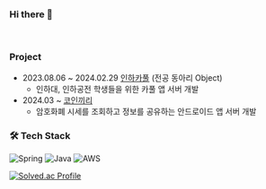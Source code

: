### Hi there 👋
<br>

### Project

- 2023.08.06 ~ 2024.02.29 [인하카풀](https://github.com/OBJECT-INHATC/INHA_CARPOOL_SERVER) (전공 동아리 Object)
  - 인하대, 인하공전 학생들을 위한 카풀 앱 서버 개발
- 2024.03 ~ [코인끼리](https://github.com/tipi-tapi/ai-paint-today-BE)
  - 암호화폐 시세를 조회하고 정보를 공유하는 안드로이드 앱 서버 개발



<h3 align="left">🛠 Tech Stack</h3>

![Spring](https://img.shields.io/badge/-Spring-6DB33F?style=for-the-badge&logo=Spring&logoColor=fff)
![Java](https://img.shields.io/badge/JAVA-007396?style=for-the-badge&logo=java&logoColor=fff)
![AWS](https://img.shields.io/badge/AWS-232F3E?style=for-the-badge&logo=Amazon%20AWS&logoColor=white)

[![Solved.ac Profile](http://mazassumnida.wtf/api/v2/generate_badge?boj=kyj91032)](https://solved.ac/kyj91032/)

